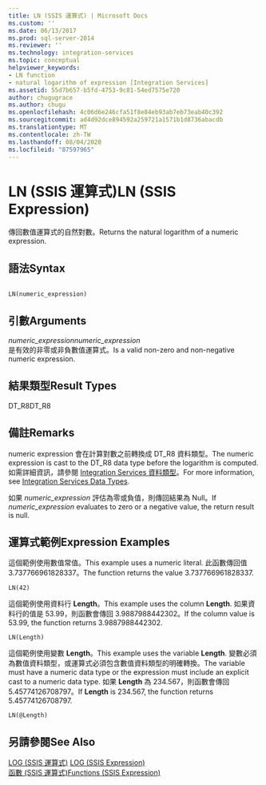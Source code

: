 ```yaml
---
title: LN (SSIS 運算式) | Microsoft Docs
ms.custom: ''
ms.date: 06/13/2017
ms.prod: sql-server-2014
ms.reviewer: ''
ms.technology: integration-services
ms.topic: conceptual
helpviewer_keywords:
- LN function
- natural logarithm of expression [Integration Services]
ms.assetid: 55d7b657-b5fd-4753-9c81-54ed7575e720
author: chugugrace
ms.author: chugu
ms.openlocfilehash: 4c06d6e246cfa51f8e84eb93ab7eb73eab40c392
ms.sourcegitcommit: ad4d92dce894592a259721a1571b1d8736abacdb
ms.translationtype: MT
ms.contentlocale: zh-TW
ms.lasthandoff: 08/04/2020
ms.locfileid: "87597965"
---
```

# <a name="ln-ssis-expression"></a><span data-ttu-id="b2d91-102">LN (SSIS 運算式)</span><span class="sxs-lookup"><span data-stu-id="b2d91-102">LN (SSIS Expression)</span></span>
  <span data-ttu-id="b2d91-103">傳回數值運算式的自然對數。</span><span class="sxs-lookup"><span data-stu-id="b2d91-103">Returns the natural logarithm of a numeric expression.</span></span>  
  
## <a name="syntax"></a><span data-ttu-id="b2d91-104">語法</span><span class="sxs-lookup"><span data-stu-id="b2d91-104">Syntax</span></span>  
  
```  
  
LN(numeric_expression)  
```  
  
## <a name="arguments"></a><span data-ttu-id="b2d91-105">引數</span><span class="sxs-lookup"><span data-stu-id="b2d91-105">Arguments</span></span>  
 <span data-ttu-id="b2d91-106">*numeric_expression*</span><span class="sxs-lookup"><span data-stu-id="b2d91-106">*numeric_expression*</span></span>  
 <span data-ttu-id="b2d91-107">是有效的非零或非負數值運算式。</span><span class="sxs-lookup"><span data-stu-id="b2d91-107">Is a valid non-zero and non-negative numeric expression.</span></span>  
  
## <a name="result-types"></a><span data-ttu-id="b2d91-108">結果類型</span><span class="sxs-lookup"><span data-stu-id="b2d91-108">Result Types</span></span>  
 <span data-ttu-id="b2d91-109">DT_R8</span><span class="sxs-lookup"><span data-stu-id="b2d91-109">DT_R8</span></span>  
  
## <a name="remarks"></a><span data-ttu-id="b2d91-110">備註</span><span class="sxs-lookup"><span data-stu-id="b2d91-110">Remarks</span></span>  
 <span data-ttu-id="b2d91-111">numeric expression 會在計算對數之前轉換成 DT_R8 資料類型。</span><span class="sxs-lookup"><span data-stu-id="b2d91-111">The numeric expression is cast to the DT_R8 data type before the logarithm is computed.</span></span> <span data-ttu-id="b2d91-112">如需詳細資訊，請參閱 [Integration Services 資料類型](../data-flow/integration-services-data-types.md)。</span><span class="sxs-lookup"><span data-stu-id="b2d91-112">For more information, see [Integration Services Data Types](../data-flow/integration-services-data-types.md).</span></span>  
  
 <span data-ttu-id="b2d91-113">如果 *numeric_expression* 評估為零或負值，則傳回結果為 Null。</span><span class="sxs-lookup"><span data-stu-id="b2d91-113">If *numeric_expression* evaluates to zero or a negative value, the return result is null.</span></span>  
  
## <a name="expression-examples"></a><span data-ttu-id="b2d91-114">運算式範例</span><span class="sxs-lookup"><span data-stu-id="b2d91-114">Expression Examples</span></span>  
 <span data-ttu-id="b2d91-115">這個範例使用數值常值。</span><span class="sxs-lookup"><span data-stu-id="b2d91-115">This example uses a numeric literal.</span></span> <span data-ttu-id="b2d91-116">此函數傳回值 3.737766961828337。</span><span class="sxs-lookup"><span data-stu-id="b2d91-116">The function returns the value 3.737766961828337.</span></span>  
  
```  
LN(42)  
```  
  
 <span data-ttu-id="b2d91-117">這個範例使用資料行 **Length**。</span><span class="sxs-lookup"><span data-stu-id="b2d91-117">This example uses the column **Length**.</span></span> <span data-ttu-id="b2d91-118">如果資料行的值是 53.99，則函數會傳回 3.9887988442302。</span><span class="sxs-lookup"><span data-stu-id="b2d91-118">If the column value is 53.99, the function returns 3.9887988442302.</span></span>  
  
```  
LN(Length)   
```  
  
 <span data-ttu-id="b2d91-119">這個範例使用變數 **Length**。</span><span class="sxs-lookup"><span data-stu-id="b2d91-119">This example uses the variable **Length**.</span></span> <span data-ttu-id="b2d91-120">變數必須為數值資料類型，或運算式必須包含數值資料類型的明確轉換。</span><span class="sxs-lookup"><span data-stu-id="b2d91-120">The variable must have a numeric data type or the expression must include an explicit cast to a numeric data type.</span></span> <span data-ttu-id="b2d91-121">如果 **Length** 為 234.567，則函數會傳回 5.45774126708797。</span><span class="sxs-lookup"><span data-stu-id="b2d91-121">If **Length** is 234.567, the function returns 5.45774126708797.</span></span>  
  
```  
LN(@Length)   
```  
  
## <a name="see-also"></a><span data-ttu-id="b2d91-122">另請參閱</span><span class="sxs-lookup"><span data-stu-id="b2d91-122">See Also</span></span>  
 <span data-ttu-id="b2d91-123">[LOG &#40;SSIS 運算式&#41;](log-ssis-expression.md) </span><span class="sxs-lookup"><span data-stu-id="b2d91-123">[LOG &#40;SSIS Expression&#41;](log-ssis-expression.md) </span></span>  
 [<span data-ttu-id="b2d91-124">函數 &#40;SSIS 運算式&#41;</span><span class="sxs-lookup"><span data-stu-id="b2d91-124">Functions &#40;SSIS Expression&#41;</span></span>](functions-ssis-expression.md)  
  
  
